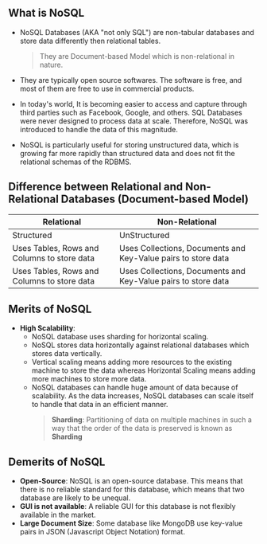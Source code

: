 ## What is NoSQL

- NoSQL Databases (AKA "not only SQL") are non-tabular databases and store data differently then relational tables.

  > They are Document-based Model which is non-relational in nature.

- They are typically open source softwares. The software is free, and most of them are free to use in commercial products.
- In today's world, It is becoming easier to access and capture through third parties such as Facebook, Google, and others. SQL Databases were never designed to process data at scale. Therefore, NoSQL was introduced to handle the data of this magnitude.
- NoSQL is particularly useful for storing unstructured data, which is growing far more rapidly than structured data and does not fit the relational schemas of the RDBMS.

## Difference between Relational and Non-Relational Databases (Document-based Model)

| Relational                                  | Non-Relational                                                |
| ------------------------------------------- | ------------------------------------------------------------- |
| Structured                                  | UnStructured                                                  |
| Uses Tables, Rows and Columns to store data | Uses Collections, Documents and Key-Value pairs to store data |
| Uses Tables, Rows and Columns to store data | Uses Collections, Documents and Key-Value pairs to store data |

## Merits of NoSQL

- **High Scalability**:
  - NoSQL database uses sharding for horizontal scaling.
  - NoSQL stores data horizontally against relational databases which stores data vertically.
  - Vertical scaling means adding more resources to the existing machine to store the data whereas Horizontal Scaling means adding more machines to store more data.
  - NoSQL databases can handle huge amount of data because of scalability. As the data increases, NoSQL databases can scale itself to handle that data in an efficient manner.
    > **Sharding**: Partitioning of data on multiple machines in such a way that the order of the data is preserved is known as **Sharding**

## Demerits of NoSQL

- **Open-Source**: NoSQL is an open-source database. This means that there is no reliable standard for this database, which means that two database are likely to be unequal.
- **GUI is not available**: A reliable GUI for this database is not flexibly available in the market.
- **Large Document Size**: Some database like MongoDB use key-value pairs in JSON (Javascript Object Notation) format.
